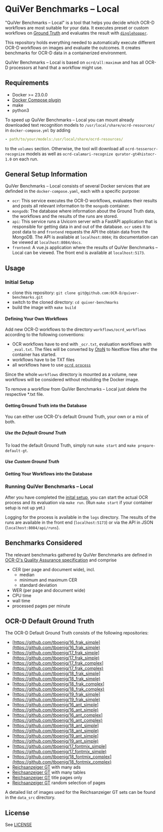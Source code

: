 # QuiVer Benchmarks – Local

"QuiVer Benchmarks – Local" is a tool that helps you decide which OCR-D workflows are most suitable for your data.
It executes preset or custom workflows on [Ground Truth](#ground-truth-used) and evaluates the result with [`dinglehopper`](https://github.com/qurator-spk/dinglehopper).

This repository holds everything needed to automatically execute different OCR-D workflows on images and evaluate the outcomes.
It creates benchmarks for OCR-D data in a containerized environment.

QuiVer Benchmarks – Local is based on `ocrd/all:maximum` and has all OCR-D processors at hand that a workflow might use.

## Requirements

- Docker >= 23.0.0
- [Docker Compose plugin](https://docs.docker.com/compose/install/linux/#install-using-the-repository)
- make
- python3

To speed up QuiVer Benchmarks – Local you can mount already downloaded text recognition models to `/usr/local/share/ocrd-resources/` in `docker-compose.yml` by adding

```yml
- path/to/your/models:/usr/local/share/ocrd-resources/
```

to the `volumes` section.
Otherwise, the tool will download all `ocrd-tesserocr-recognize` models as well as `ocrd-calamari-recognize qurator-gt4histocr-1.0` on each run.

## General Setup Information

QuiVer Benchmarks – Local consists of several Docker services that are definded in the `docker-compose.yaml`, each with a specific purpose:

- `ocr`: This service executes the OCR-D workflows, evaluates their results and posts all relevant information to the `mongodb` container.
- `mongodb`: The database where information about the Ground Truth data, the workflows and the results of the runs are stored.
- `api`: This service runs a Uvicorn server with a FastAPI application that is responsible for getting data in and out of the database. `ocr` uses it to post data to and `frontend` requests the API the obtain data from the MongoDB. The API is available at `localhost:8084`; its documentation can be viewed at `localhost:8084/docs`.
- `frontend`: A vue.js application where the results of QuiVer Benchmarks – Local can be viewed. The front end is available at `localhost:5173`.

## Usage

### Initial Setup

- clone this repository: `git clone git@github.com:OCR-D/quiver-benchmarks.git`
- switch to the cloned directory: `cd quiver-benchmarks`
- build the image with `make build`

#### Defining Your Own Workflows

Add new OCR-D workflows to the directory `workflows/ocrd_workflows` according to the following conventions:

- OCR workflows have to end with `_ocr.txt`, evaluation workflows with `_eval.txt`. The files will be converted by [OtoN](https://github.com/MehmedGIT/OtoN_Converter) to Nextflow files after the container has started.
- workflows have to be TXT files
- all workflows have to use [`ocrd process`](https://ocr-d.de/en/user_guide#ocrd-process)

Since the whole `workflows` directory is mounted as a volume, new workflows will be considered without rebuilding the Docker image.

To remove a workflow from QuiVer Benchmarks – Local just delete the respective *.txt file.

#### Getting Ground Truth into the Database

You can either use OCR-D's default Ground Truth, your own or a mix of both.

##### Use the Default Ground Truth

To load the default Ground Truth, simply run `make start` and `make prepare-default-gt`.

##### Use Custom Ground Truth

#### Getting Your Workflows into the Database

### Running QuiVer Benchmarks – Local

After you have completed the [inital setup](#initial-setup), you can start the actual OCR process and its evaluation via `make run`. (Run `make start` if your container setup is not up yet.)

Logging for the process is available in the `logs` directory. The results of the runs are available in the front end (`localhost:5173`) or via the API in JSON (`localhost:8084/api/runs`).

## Benchmarks Considered

The relevant benchmarks gathered by QuiVer Benchmarks are defined in [OCR-D's Quality Assurance specification](https://ocr-d.de/en/spec/ocrd_eval) and comprise

- CER (per page and document wide), incl.
  - median
  - minimum and maximum CER
  - standard deviation
- WER (per page and document wide)
- CPU time
- wall time
- processed pages per minute

## OCR-D Default Ground Truth

The OCR-D Default Ground Truth consists of the following repositories:

- [https://github.com/tboenig/16_frak_simple](https://github.com/tboenig/16_frak_simple)
- [https://github.com/tboenig/17_frak_simple](https://github.com/tboenig/17_frak_simple)
- [https://github.com/tboenig/17_frak_complex](https://github.com/tboenig/17_frak_complex)
- [https://github.com/tboenig/18_frak_simple](https://github.com/tboenig/18_frak_simple)
- [https://github.com/tboenig/18_frak_complex](https://github.com/tboenig/18_frak_complex)
- [https://github.com/tboenig/19_frak_simple](https://github.com/tboenig/19_frak_simple)
- [https://github.com/tboenig/16_ant_simple](https://github.com/tboenig/16_ant_simple)
- [https://github.com/tboenig/16_ant_complex](https://github.com/tboenig/16_ant_complex)
- [https://github.com/tboenig/18_ant_simple](https://github.com/tboenig/18_ant_simple)
- [https://github.com/tboenig/19_ant_simple](https://github.com/tboenig/19_ant_simple)
- [https://github.com/tboenig/17_fontmix_simple](https://github.com/tboenig/17_fontmix_simple)
- [https://github.com/tboenig/18_fontmix_complex](https://github.com/tboenig/18_fontmix_complex)
- [Reichsanzeiger GT](https://github.com/UB-Mannheim/reichsanzeiger-gt) with many ads
- [Reichsanzeiger GT](https://github.com/UB-Mannheim/reichsanzeiger-gt) with many tables
- [Reichsanzeiger GT](https://github.com/UB-Mannheim/reichsanzeiger-gt) title pages only
- [Reichsanzeiger GT](https://github.com/UB-Mannheim/reichsanzeiger-gt) random selection of pages

A detailed list of images used for the Reichsanzeiger GT sets can be found in the `data_src` directory.

## License

See [LICENSE](LICENSE)
